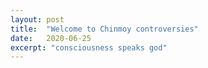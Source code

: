 ```yaml
---
layout: post
title:  "Welcome to Chinmoy controversies"
date:   2020-06-25
excerpt: "consciousness speaks god"
---
```

